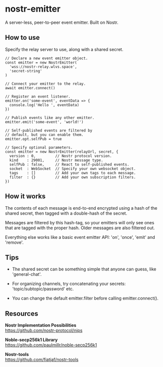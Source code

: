 # nostr-emitter
A server-less, peer-to-peer event emitter. Built on Nostr.

## How to use
Specify the relay server to use, along with a shared secret.

```
// Declare a new event emitter object.
const emitter = new NostrEmitter(
  'wss://nostr-relay.wlvs.space',
  'secret-string'
)

// Connect your emitter to the relay.
await emitter.connect()

// Register an event listener.
emitter.on('some-event', eventData => {
  console.log('Hello ', eventData)
})

// Publish events like any other emitter.
emitter.emit('some-event', 'world!')

// Self-published events are filtered by
// default, but you can enable them.
emitter.opt.selfPub = true

// Specify optional parameters.
const emitter = new NostrEmitter(relayUrl, secret, {
  version : 0,         // Nostr protocol version.
  kind    : 29001,     // Nostr message type.
  selfPub : false,     // React to self-published events.
  socket  : WebSocket  // Specify your own websocket object.
  tags    : []         // Add your own tags to each message.
  filter  : {}         // Add your own subscription filters.
})
```

## How it works
The contents of each message is end-to-end encrypted using a hash of the shared secret, then tagged with a double-hash of the secret. 

Messages are filtered by this hash-tag, so your emitters will only see ones that are tagged with the proper hash. Older messages are also filtered out.

Everything else works like a basic event emitter API: 'on', 'once', 'emit' and 'remove'.

## Tips
* The shared secret can be something simple that anyone can guess, like 'general-chat'.

* For organizing channels, try concatenating your secrets:
  'topic/subtopic/password' etc.

* You can change the default emitter.filter before calling emitter.connect().

## Resources
**Nostr Implementation Possibilities**  
https://github.com/nostr-protocol/nips

**Noble-secp256k1 Library**  
https://github.com/paulmillr/noble-secp256k1

**Nostr-tools**  
https://github.com/fiatjaf/nostr-tools
